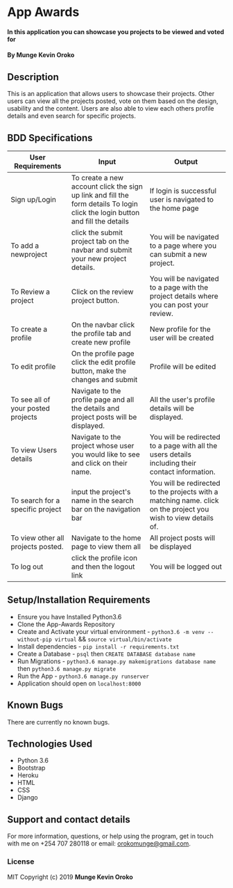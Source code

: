 # App Awards

#### In this application you can showcase you projects to be viewed and voted for

#### By **Munge Kevin Oroko**

## Description
This is an application that allows users to showcase their projects. Other users can view all the projects posted, vote on them based on the design, usability and the content. Users are also able to view each others profile details and even search for specific projects.

## BDD Specifications
| User Requirements                  | Input                                                                                                                         | Output                                                                                                         |
|------------------------------------|-------------------------------------------------------------------------------------------------------------------------------|----------------------------------------------------------------------------------------------------------------|
| Sign up/Login                      | To create a new account click the sign up link and fill the form details To login click the login button and fill the details | If login is successful user is navigated to the home page                                                      |
| To add a newproject                | click the submit project tab on the navbar and submit your new project details.                                               | You will be navigated to a page where you can submit a new project.                                            |
| To Review a project                | Click on the review project button.                                                                                           | You will be navigated to a page with the project details where you can post your review.                       |
| To create a profile                | On the navbar click the profile tab and create new profile                                                                    | New profile for the user will be created                                                                       |
| To edit profile                    | On the profile page click the edit profile button, make the changes and submit                                                | Profile will be edited                                                                                         |
| To see all of your posted projects | Navigate to the profile page and all the details and project posts will be displayed.                                         | All the user's profile details will be displayed.                                                              |
| To view Users details              | Navigate to the project whose user you would like to see and click on their name.                                             | You will be redirected to a page with all the users details including their contact information.               |
| To search for a specific project   | input the project's name in the search bar on the navigation bar                                                              | You will be redirected to the projects with a matching name. click on the project you wish to view details of. |
| To view other all projects posted. | Navigate to the home page to view them all                                                                                    | All project posts will be displayed                                                                            |
| To log out                         | click the profile icon and then the logout link                                                                               | You will be logged out                                                                                         |

## Setup/Installation Requirements
* Ensure you have Installed Python3.6
* Clone the App-Awards Repository
* Create and Activate your virtual environment - `python3.6 -m venv --without-pip virtual` && `source virtual/bin/activate`
* Install dependencies - `pip install -r requirements.txt`
* Create a Database - `psql` then `CREATE DATABASE database name`
* Run Migrations - `python3.6 manage.py makemigrations database name` then `python3.6 manage.py migrate`
* Run the App - `python3.6 manage.py runserver`
* Application should open on `localhost:8000` 

## Known Bugs
There are currently no known bugs.

## Technologies Used
* Python 3.6
* Bootstrap
* Heroku
* HTML
* CSS
* Django

## Support and contact details
For more information, questions, or help using the program, get in touch with me on +254 707 280118 or email: orokomunge@gmail.com.

### License
MIT
Copyright (c) 2019 **Munge Kevin Oroko**
  